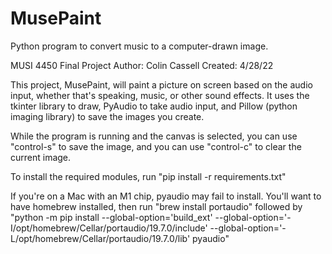 # MusePaint
Python program to convert music to a computer-drawn image.

MUSI 4450 Final Project
Author: Colin Cassell
Created: 4/28/22

This project, MusePaint, will paint a picture on screen based on the audio input, whether
that's speaking, music, or other sound effects. It uses the tkinter library to draw, PyAudio to
take audio input, and Pillow (python imaging library) to save the images you create.

While the program is running and the canvas is selected, you can use "control-s" to save the image,
and you can use "control-c" to clear the current image.

To install the required modules, run "pip install -r requirements.txt"

If you're on a Mac with an M1 chip, pyaudio may fail to install. You'll want to have homebrew
installed, then run "brew install portaudio" followed by "python -m pip install --global-option='build_ext' --global-option='-I/opt/homebrew/Cellar/portaudio/19.7.0/include' --global-option='-L/opt/homebrew/Cellar/portaudio/19.7.0/lib' pyaudio"
